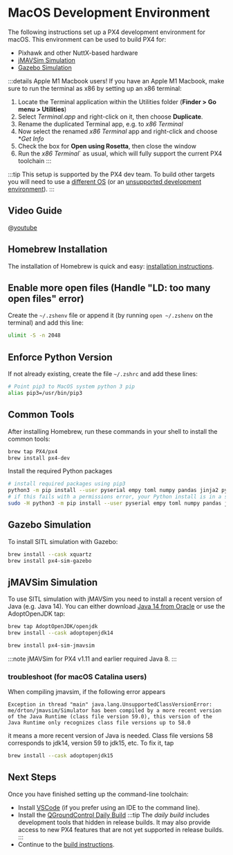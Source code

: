 # MacOS Development Environment

The following instructions set up a PX4 development environment for macOS.
This environment can be used to build PX4 for:
* Pixhawk and other NuttX-based hardware
* [jMAVSim Simulation](../simulation/jmavsim.md)
* [Gazebo Simulation](../simulation/gazebo.md)

:::details Apple M1 Macbook users!
If you have an Apple M1 Macbook, make sure to run the terminal as x86 by setting up an x86 terminal:
1. Locate the Terminal application within the Utilities folder (**Finder > Go menu > Utilities**)
2. Select *Terminal.app* and right-click on it, then choose **Duplicate**.
3. Rename the duplicated Terminal app, e.g. to *x86 Terminal*
4. Now select the renamed *x86 Terminal* app and right-click and choose **Get Info*
5. Check the box for **Open using Rosetta**, then close the window
6. Run the *x86 Terminal*` as usual, which will fully support the current PX4 toolchain
:::

:::tip
This setup is supported by the PX4 dev team.
To build other targets you will need to use a [different OS](../dev_setup/dev_env.md#supported-targets) (or an [unsupported development environment](../advanced/dev_env_unsupported.md)).
:::

## Video Guide

@[youtube](https://youtu.be/tMbMGiMs1cQ)

## Homebrew Installation

The installation of Homebrew is quick and easy: [installation instructions](https://brew.sh).

## Enable more open files (Handle "LD: too many open files" error)

Create the `~/.zshenv` file or append it (by running `open ~/.zshenv` on the terminal) and add this line:
```sh
ulimit -S -n 2048
```

## Enforce Python Version

If not already existing, create the file `~/.zshrc` and add these lines:

```sh
# Point pip3 to MacOS system python 3 pip
alias pip3=/usr/bin/pip3
```

## Common Tools

After installing Homebrew, run these commands in your shell to install the common tools:

```sh
brew tap PX4/px4
brew install px4-dev
```
Install the required Python packages

```sh
# install required packages using pip3
python3 -m pip install --user pyserial empy toml numpy pandas jinja2 pyyaml pyros-genmsg packaging
# if this fails with a permissions error, your Python install is in a system path - use this command instead:
sudo -H python3 -m pip install --user pyserial empy toml numpy pandas jinja2 pyyaml pyros-genmsg packaging
```

## Gazebo Simulation

To install SITL simulation with Gazebo:

```sh
brew install --cask xquartz
brew install px4-sim-gazebo
```

## jMAVSim Simulation

To use SITL simulation with jMAVSim you need to install a recent version of Java (e.g. Java 14).
You can either download [Java 14 from Oracle](https://www.oracle.com/java/technologies/javase-jdk14-downloads.html) or use the AdoptOpenJDK tap:

```sh
brew tap AdoptOpenJDK/openjdk
brew install --cask adoptopenjdk14
```

```sh
brew install px4-sim-jmavsim
```

:::note
jMAVSim for PX4 v1.11 and earlier required Java 8.
:::

### troubleshoot (for macOS Catalina users)
When compiling jmavsim, if the following error appears
```
Exception in thread "main" java.lang.UnsupportedClassVersionError: me/drton/jmavsim/Simulator has been compiled by a more recent version of the Java Runtime (class file version 59.0), this version of the Java Runtime only recognizes class file versions up to 58.0
```
it means a more recent version of Java is needed. Class file versions 58 corresponds to jdk14, version 59 to jdk15, etc.
To fix it, tap
```sh
brew install --cask adoptopenjdk15
```

## Next Steps

Once you have finished setting up the command-line toolchain:
- Install [VSCode](../dev_setup/vscode.md) (if you prefer using an IDE to the command line).
- Install the [QGroundControl Daily Build](https://docs.qgroundcontrol.com/en/releases/daily_builds.html)
  :::tip
  The *daily build* includes development tools that hidden in release builds. 
  It may also provide access to new PX4 features that are not yet supported in release builds.
  :::
- Continue to the [build instructions](../dev_setup/building_px4.md).

